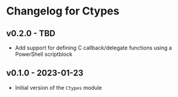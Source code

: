 # Changelog for Ctypes

## v0.2.0 - TBD

+ Add support for defining C callback/delegate functions using a PowerShell scriptblock

## v0.1.0 - 2023-01-23

+ Initial version of the `Ctypes` module
